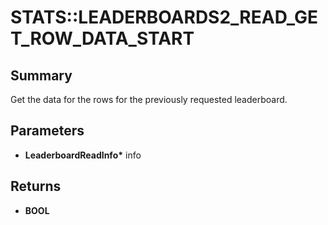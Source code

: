# STATS::LEADERBOARDS2_READ_GET_ROW_DATA_START

## Summary
Get the data for the rows for the previously requested leaderboard.

## Parameters
* **LeaderboardReadInfo\*** info

## Returns
* **BOOL**